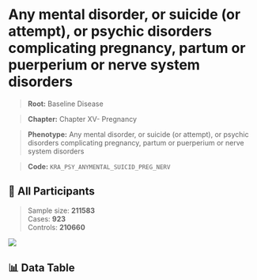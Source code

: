 # Any mental disorder, or suicide (or attempt), or psychic disorders complicating pregnancy, partum or puerperium or nerve system disorders

> **Root:** Baseline Disease  

> **Chapter:** Chapter XV- Pregnancy  

> **Phenotype:** Any mental disorder, or suicide (or attempt), or psychic disorders complicating pregnancy, partum or puerperium or nerve system disorders  

> **Code:** `KRA_PSY_ANYMENTAL_SUICID_PREG_NERV`

## 🧪 All Participants  
> Sample size: **211583**  
> Cases: **923**  
> Controls: **210660**
<img src="/Sensitive/Figures/ALL/Baseline/KRA_PSY_ANYMENTAL_SUICID_PREG_NERV.png"/>

## 📊 Data Table
<CsvTableMRF src="/Sensitive/Data/ALL/Baseline/LG_KRA_PSY_ANYMENTAL_SUICID_PREG_NERV.csv"/>

